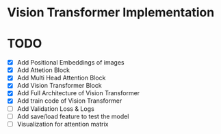 # Vision Transformer Implementation

# TODO
- [x] Add Positional Embeddings of images
- [x] Add Attetion Block
- [x] Add Multi Head Attention Block
- [x] Add Vision Transformer Block
- [x] Add Full Architecture of Vision Transformer
- [x] Add train code of Vision Transformer
- [ ] Add Validation Loss & Logs
- [ ] Add save/load feature to test the model
- [ ] Visualization for attention matrix
